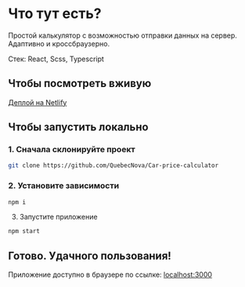 # Что тут есть?
Простой калькулятор с возможностью отправки данных на сервер.
Адаптивно и кроссбраузерно.

Стек: React, Scss, Typescript

## Чтобы посмотреть вживую
[Деплой на Netlify](https://633c5ba386c3f614cc9d35ac--quebecnova-car-calculator.netlify.app/)

## Чтобы запустить локально

### 1. Сначала склонируйте проект

```bash
git clone https://github.com/QuebecNova/Car-price-calculator
```

### 2. Установите зависимости

```bash
npm i
```

3. Запустите приложение

```bash
npm start
```

## Готово. Удачного пользования! 
Приложение доступно в браузере по ссылке: [localhost:3000](http://localhost:3000/)
